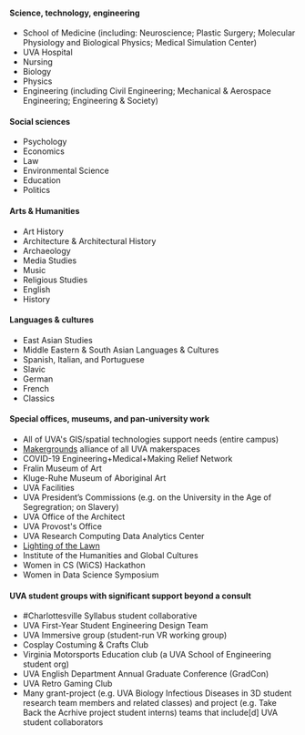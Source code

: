 #### Science, technology, engineering
* School of Medicine (including: Neuroscience; Plastic Surgery; Molecular Physiology and Biological Physics; Medical Simulation Center)
* UVA Hospital
* Nursing
* Biology
* Physics
* Engineering (including Civil Engineering; Mechanical & Aerospace Engineering; Engineering & Society)

#### Social sciences
* Psychology
* Economics
* Law
* Environmental Science
* Education
* Politics

#### Arts & Humanities
* Art History
* Architecture & Architectural History
* Archaeology
* Media Studies
* Music
* Religious Studies
* English
* History

#### Languages & cultures
* East Asian Studies
* Middle Eastern & South Asian Languages & Cultures
* Spanish, Italian, and Portuguese
* Slavic
* German
* French
* Classics

#### Special offices, museums, and pan-university work
* All of UVA's GIS/spatial technologies support needs (entire campus)
* [Makergrounds](/work/makergrounds) alliance of all UVA makerspaces
* COVID-19 Engineering+Medical+Making Relief Network
* Fralin Museum of Art
* Kluge-Ruhe Museum of Aboriginal Art
* UVA Facilities
* UVA President’s Commissions (e.g. on the University in the Age of Segregration; on Slavery)
* UVA Office of the Architect
* UVA Provost's Office
* UVA Research Computing Data Analytics Center
* [Lighting of the Lawn](http://www.lightingofthelawn.com/)
* Institute of the Humanities and Global Cultures
* Women in CS (WiCS) Hackathon
* Women in Data Science Symposium

#### UVA student groups with significant support beyond a consult
* #Charlottesville Syllabus student collaborative
* UVA First-Year Student Engineering Design Team
* UVA Immersive group (student-run VR working group)
* Cosplay Costuming & Crafts Club
* Virginia Motorsports Education club (a UVA School of Engineering student org)
* UVA English Department Annual Graduate Conference (GradCon)
* UVA Retro Gaming Club
* Many grant-project (e.g. UVA Biology Infectious Diseases in 3D student research team members and related classes) and project (e.g. Take Back the Acrhive project student interns) teams that include[d] UVA student collaborators
